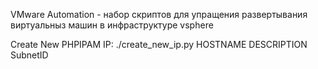 VMware Automation - набор скриптов для упращения развертывания виртуальныз машин в инфраструктуре vsphere


Create New PHPIPAM IP:  ./create_new_ip.py HOSTNAME DESCRIPTION SubnetID
